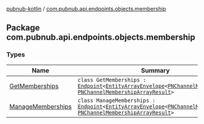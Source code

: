 [pubnub-kotlin](../index.md) / [com.pubnub.api.endpoints.objects.membership](./index.md)

## Package com.pubnub.api.endpoints.objects.membership

### Types

| Name | Summary |
|---|---|
| [GetMemberships](-get-memberships/index.md) | `class GetMemberships : `[`Endpoint`](../com.pubnub.api/-endpoint/index.md)`<`[`EntityArrayEnvelope`](../com.pubnub.api.models.server.objects_api/-entity-array-envelope/index.md)`<`[`PNChannelMembership`](../com.pubnub.api.models.consumer.objects.membership/-p-n-channel-membership/index.md)`>, `[`PNChannelMembershipArrayResult`](../com.pubnub.api.models.consumer.objects.membership/-p-n-channel-membership-array-result/index.md)`>` |
| [ManageMemberships](-manage-memberships/index.md) | `class ManageMemberships : `[`Endpoint`](../com.pubnub.api/-endpoint/index.md)`<`[`EntityArrayEnvelope`](../com.pubnub.api.models.server.objects_api/-entity-array-envelope/index.md)`<`[`PNChannelMembership`](../com.pubnub.api.models.consumer.objects.membership/-p-n-channel-membership/index.md)`>, `[`PNChannelMembershipArrayResult`](../com.pubnub.api.models.consumer.objects.membership/-p-n-channel-membership-array-result/index.md)`>` |

